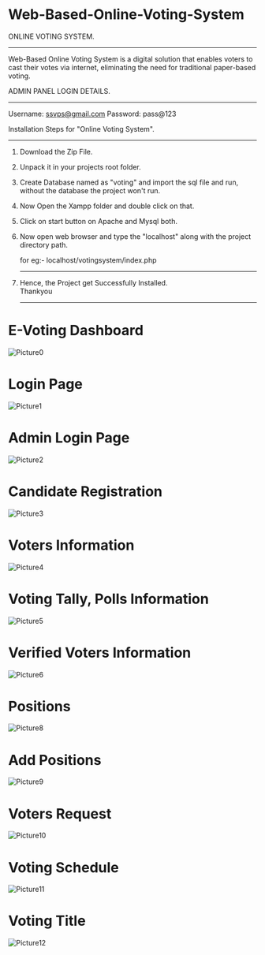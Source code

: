 # Web-Based-Online-Voting-System

  ONLINE VOTING SYSTEM.
  ------ ------ ------
  Web-Based Online Voting System is a digital solution that enables voters to cast their votes via internet, eliminating the need for traditional paper-based voting.

  ADMIN PANEL LOGIN DETAILS.
  ----- ----- ----- -------

  Username: ssvps@gmail.com
  Password: pass@123


  Installation Steps for "Online Voting System".
  ------------ ----- --- ------- ------ -------

1) Download the Zip File.
2) Unpack it in your projects root folder.
3) Create Database named as "voting" and import the sql file and run, without the 
   database the project won't run.
4) Now Open the Xampp folder and double click on that.
5) Click on start button on Apache and Mysql both.
6) Now open web browser and type the "localhost" along with the project directory path.

   for eg:- localhost/votingsystem/index.php
   --- --  
7) Hence, the Project get Successfully Installed.   
    Thankyou
   --- --
  # E-Voting Dashboard 
     
![Picture0](https://github.com/Prem727/E-Voting/assets/142012370/178d8f8b-1390-407e-9ee5-f1e967742dd2)


# Login Page

![Picture1](https://github.com/Prem727/E-Voting/assets/142012370/83feb3f4-3f57-451f-b30f-c25e099a7d3e)

# Admin Login Page

![Picture2](https://github.com/Prem727/E-Voting/assets/142012370/91600f52-c1f5-4989-bffc-fdfb226db1d8)

# Candidate Registration

![Picture3](https://github.com/Prem727/E-Voting/assets/142012370/00d8d58e-d874-4507-b951-3f3aa36cc494)

# Voters Information

![Picture4](https://github.com/Prem727/E-Voting/assets/142012370/3857aec9-11c3-464e-9f68-7bbc97394309)

# Voting Tally, Polls Information

![Picture5](https://github.com/Prem727/E-Voting/assets/142012370/ae1df64a-44bb-41cb-9d46-01dd891bd72a)

# Verified Voters Information

![Picture6](https://github.com/Prem727/E-Voting/assets/142012370/fa9ca732-478d-414d-9f63-d58eef933d3f)

#  Positions

![Picture8](https://github.com/Prem727/E-Voting/assets/142012370/9c2b6bca-1bc4-4e03-b141-e5030a4d5945)

# Add Positions

![Picture9](https://github.com/Prem727/E-Voting/assets/142012370/4e9d8d7d-9e1b-41ba-9b01-b57b995ca763)

# Voters Request

![Picture10](https://github.com/Prem727/E-Voting/assets/142012370/a2d467a8-f172-42a9-af0f-ed8b713c67c6)

# Voting Schedule

![Picture11](https://github.com/Prem727/E-Voting/assets/142012370/50890a24-d2de-40a6-8109-fa76ff479547)

# Voting Title

![Picture12](https://github.com/Prem727/E-Voting/assets/142012370/fe969207-adcc-46d9-b08a-8cacefea0d4b)